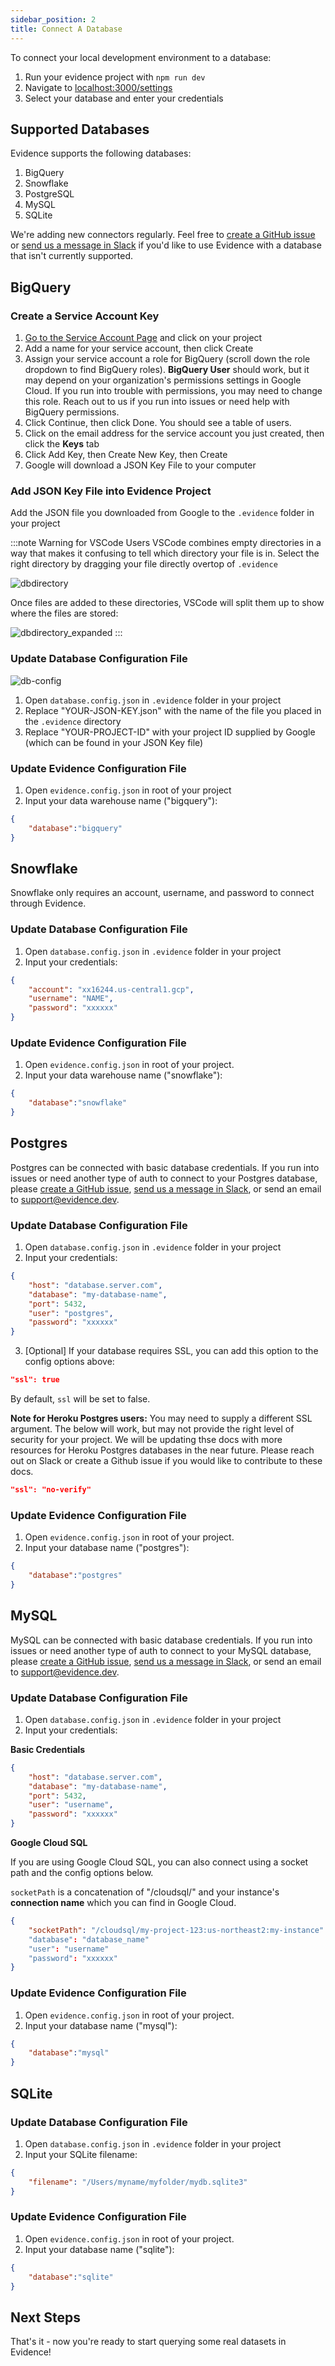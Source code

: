 ```yaml
---
sidebar_position: 2
title: Connect A Database
---
```


To connect your local development environment to a database: 

1. Run your evidence project with `npm run dev` 
1. Navigate to [localhost:3000/settings](http://localhost:3000/settings)
1. Select your database and enter your credentials 

## Supported Databases

Evidence supports the following databases: 

1. BigQuery 
1. Snowflake 
1. PostgreSQL 
1. MySQL 
1. SQLite

We're adding new connectors regularly. Feel free to [create a GitHub issue](https://github.com/evidence-dev/evidence/issues) or [send us a message in Slack](https://join.slack.com/t/evidencedev/shared_invite/zt-uda6wp6a-hP6Qyz0LUOddwpXW5qG03Q) if you'd like to use Evidence with a database that isn't currently supported.

## BigQuery

### Create a Service Account Key
1. [Go to the Service Account Page](https://console.cloud.google.com/projectselector/iam-admin/serviceaccounts/create?supportedpurview=project&_ga=2.202527640.867747861.1622513856-469265758.1621868166&_gac=1.81391205.1622124503.CjwKCAjw47eFBhA9EiwAy8kzNKaExCvM0G229wH0PGh4USFcdB7wudKCKWt4MSEPM6wbQKCwOot1NxoCtxIQAvD_BwE) and click on your project
2. Add a name for your service account, then click Create
3. Assign your service account a role for BigQuery (scroll down the role dropdown to find BigQuery roles). **BigQuery User** should work, but it may depend on your organization's permissions settings in Google Cloud. If you run into trouble with permissions, you may need to change this role. Reach out to us if you run into issues or need help with BigQuery permissions.
4. Click Continue, then click Done. You should see a table of users.
5. Click on the email address for the service account you just created, then click the **Keys** tab
6. Click Add Key, then Create New Key, then Create
7. Google will download a JSON Key File to your computer

### Add JSON Key File into Evidence Project
Add the JSON file you downloaded from Google to the `.evidence` folder in your project

:::note Warning for VSCode Users
VSCode combines empty directories in a way that makes it confusing to tell which directory your file is in. Select the right directory by dragging your file directly overtop of `.evidence`

![dbdirectory](/img/dbdirectory.png)

Once files are added to these directories, VSCode will split them up to show where the files are stored:

![dbdirectory_expanded](/img/dbdirectory_expanded.png)
:::

### Update Database Configuration File
![db-config](/img/dbconfig.png)
1. Open `database.config.json` in `.evidence` folder in your project
2. Replace "YOUR-JSON-KEY.json" with the name of the file you placed in the `.evidence` directory
3. Replace "YOUR-PROJECT-ID" with your project ID supplied by Google (which can be found in your JSON Key file)

### Update Evidence Configuration File
1. Open `evidence.config.json` in root of your project
2. Input your data warehouse name ("bigquery"):
```json
{
    "database":"bigquery"
}
```

## Snowflake
Snowflake only requires an account, username, and password to connect through Evidence.

### Update Database Configuration File
1. Open `database.config.json` in `.evidence` folder in your project
2. Input your credentials:
```json
{
    "account": "xx16244.us-central1.gcp",
    "username": "NAME",
    "password": "xxxxxx"
}
```


### Update Evidence Configuration File
1. Open `evidence.config.json` in root of your project.
2. Input your data warehouse name ("snowflake"):
```json
{
    "database":"snowflake"
}
```

## Postgres
Postgres can be connected with basic database credentials. If you run into issues or need another type of auth to connect to your Postgres database, please [create a GitHub issue](https://github.com/evidence-dev/evidence/issues), [send us a message in Slack](https://join.slack.com/t/evidencedev/shared_invite/zt-uda6wp6a-hP6Qyz0LUOddwpXW5qG03Q), or send an email to <support@evidence.dev>.

### Update Database Configuration File
1. Open `database.config.json` in `.evidence` folder in your project
2. Input your credentials:
```json
{
    "host": "database.server.com",
    "database": "my-database-name",
    "port": 5432,
    "user": "postgres",
    "password": "xxxxxx"
}
```
3. [Optional] If your database requires SSL, you can add this option to the config options above:
```json
"ssl": true
```
By default, `ssl` will be set to false.

**Note for Heroku Postgres users:** You may need to supply a different SSL argument. The below will work, but may not provide the right level of security for your project. We will be updating thse docs with more resources for Heroku Postgres databases in the near future. Please reach out on Slack or create a Github issue if you would like to contribute to these docs.
```json
"ssl": "no-verify"
```

### Update Evidence Configuration File
1. Open `evidence.config.json` in root of your project.
2. Input your database name ("postgres"):
```json
{
    "database":"postgres"
}
```


## MySQL
MySQL can be connected with basic database credentials. If you run into issues or need another type of auth to connect to your MySQL database, please [create a GitHub issue](https://github.com/evidence-dev/evidence/issues), [send us a message in Slack](https://join.slack.com/t/evidencedev/shared_invite/zt-uda6wp6a-hP6Qyz0LUOddwpXW5qG03Q), or send an email to <support@evidence.dev>.

### Update Database Configuration File
1. Open `database.config.json` in `.evidence` folder in your project
2. Input your credentials:

**Basic Credentials**
```json
{
    "host": "database.server.com",
    "database": "my-database-name",
    "port": 5432,
    "user": "username",
    "password": "xxxxxx"
}
```

**Google Cloud SQL**   

If you are using Google Cloud SQL, you can also connect using a socket path and the config options below.

`socketPath` is a concatenation of "/cloudsql/" and your instance's **connection name** which you can find in Google Cloud.

```json
{
    "socketPath": "/cloudsql/my-project-123:us-northeast2:my-instance"
    "database": "database_name"
    "user": "username"
    "password": "xxxxxx"
}
```

### Update Evidence Configuration File
1. Open `evidence.config.json` in root of your project.
2. Input your database name ("mysql"):
```json
{
    "database":"mysql"
}
```

## SQLite

### Update Database Configuration File
1. Open `database.config.json` in `.evidence` folder in your project
2. Input your SQLite filename:
```json
{
    "filename": "/Users/myname/myfolder/mydb.sqlite3"
}
```


### Update Evidence Configuration File
1. Open `evidence.config.json` in root of your project.
2. Input your database name ("sqlite"):
```json
{
    "database":"sqlite"
}
```


## Next Steps
That's it - now you're ready to start querying some real datasets in Evidence!
